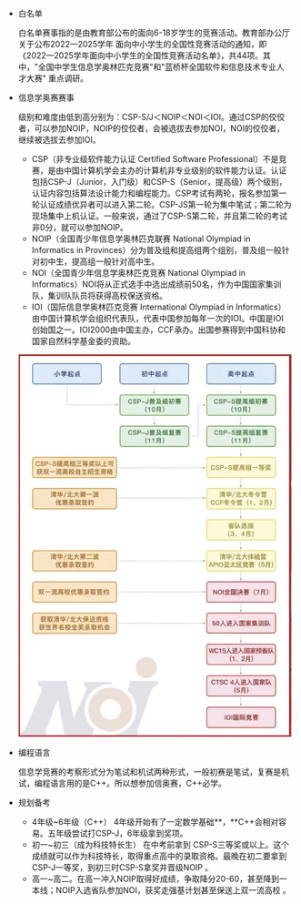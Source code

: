 - 白名单

  白名单赛事指的是由教育部公布的面向6-18岁学生的竞赛活动。教育部办公厅关于公布2022—2025学年 面向中小学生的全国性竞赛活动的通知，即《2022—2025学年面向中小学生的全国性竞赛活动名单》，共44项。其中，"全国中学生信息学奥林匹克竞赛"和"蓝桥杯全国软件和信息技术专业人才大赛" 重点调研。

- 信息学奥赛赛事

  级别和难度由低到高分别为：CSP-S/J＜NOIP＜NOI＜IOI。通过CSP的佼佼者，可以参加NOIP，NOIP的佼佼者，会被选拔去参加NOI，NOI的佼佼者，继续被选拔去参加IOI。

  - CSP（非专业级软件能力认证 Certified Software Professional）不是竞赛，是由中国计算机学会主办的计算机非专业级别的软件能力认证。认证包括CSP-J（Junior，入门级）和CSP-S（Senior，提高级）两个级别，认证内容包括算法设计能力和编程能力。CSP考试有两轮，报名参加第一轮认证成绩优异者可以进入第二轮。CSP-JS第一轮为集中笔试；第二轮为现场集中上机认证。一般来说，通过了CSP-S第二轮，并且第二轮的考试非0分，就可以参加NOIP。
  - NOIP（全国青少年信息学奥林匹克联赛 National Olympiad in Informatics in Provinces）分为普及组和提高组两个组别，普及组一般针对初中生，提高组一般针对高中生。
  - NOI（全国青少年信息学奥林匹克竞赛 National Olympiad in Informatics）NOI将从正式选手中选出成绩前50名，作为中国国家集训队，集训队队员将获得高校保送资格。
  - IOI（国际信息学奥林匹克竞赛 International Olympiad in Informatics）由中国计算机学会组织代表队，代表中国参加每年一次的IOI。中国是IOI创始国之一。IOI2000由中国主办，CCF承办。出国参赛得到中国科协和国家自然科学基金委的资助。

  ![信奥赛路径规划](算法竞赛概述.assets/信奥赛路径规划.png)



- 编程语言

  信息学竞赛的考察形式分为笔试和机试两种形式，一般初赛是笔试，复赛是机试，编程语言用的是C++。所以想参加信奥赛，C++必学。

- 规划备考

  - 4年级~6年级（C++） 4年级开始有了一定数学基础**，**C++会相对容易。五年级尝试打CSP-J，6年级拿到奖项。
  - 初一~初三（成为科技特长生） 在中考前拿到 CSP-S三等奖或以上。这个成绩就可以作为科技特长，取得重点高中的录取资格。最晚在初二要拿到CSP-J一等奖，到初三时CSP-S拿奖并晋级NOIP 。
  - 高一~高二。在高一冲入NOIP取得好成绩，争取降分20-60，甚至降到一本线；NOIP入选省队参加NOI，获奖走强基计划甚至保送上双一流高校 。